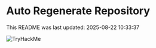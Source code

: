 # Auto Regenerate Repository

This README was last updated: 2025-08-22 10:33:37

 ![TryHackMe](https://tryhackme.com/badge/533634)